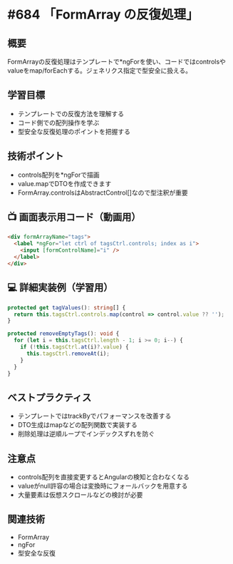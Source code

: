 # #684 「FormArray の反復処理」

## 概要
FormArrayの反復処理はテンプレートで*ngForを使い、コードではcontrolsやvalueをmap/forEachする。ジェネリクス指定で型安全に扱える。

## 学習目標
- テンプレートでの反復方法を理解する
- コード側での配列操作を学ぶ
- 型安全な反復処理のポイントを把握する

## 技術ポイント
- controls配列を*ngForで描画
- value.mapでDTOを作成できます
- FormArray.controlsはAbstractControl[]なので型注釈が重要

## 📺 画面表示用コード（動画用）
```html
<div formArrayName="tags">
  <label *ngFor="let ctrl of tagsCtrl.controls; index as i">
    <input [formControlName]="i" />
  </label>
</div>
```

## 💻 詳細実装例（学習用）
```typescript
protected get tagValues(): string[] {
  return this.tagsCtrl.controls.map(control => control.value ?? '');
}

protected removeEmptyTags(): void {
  for (let i = this.tagsCtrl.length - 1; i >= 0; i--) {
    if (!this.tagsCtrl.at(i)?.value) {
      this.tagsCtrl.removeAt(i);
    }
  }
}
```

## ベストプラクティス
- テンプレートではtrackByでパフォーマンスを改善する
- DTO生成はmapなどの配列関数で実装する
- 削除処理は逆順ループでインデックスずれを防ぐ

## 注意点
- controls配列を直接変更するとAngularの検知と合わなくなる
- valueがnull許容の場合は変換時にフォールバックを用意する
- 大量要素は仮想スクロールなどの検討が必要

## 関連技術
- FormArray
- ngFor
- 型安全な反復
